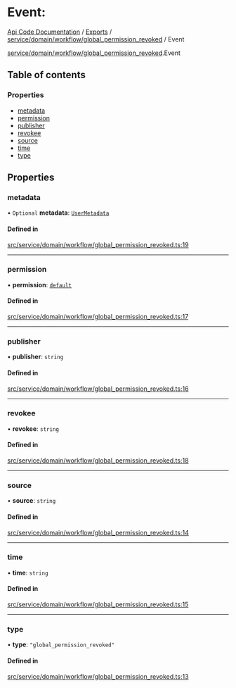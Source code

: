 # Event: 
 
[Api Code Documentation](../README.md) / [Exports](../modules.md) / [service/domain/workflow/global\_permission\_revoked](../modules/service_domain_workflow_global_permission_revoked.md) / Event

[service/domain/workflow/global\_permission\_revoked](../modules/service_domain_workflow_global_permission_revoked.md).Event

## Table of contents

### Properties

- [metadata](service_domain_workflow_global_permission_revoked.Event.md#metadata)
- [permission](service_domain_workflow_global_permission_revoked.Event.md#permission)
- [publisher](service_domain_workflow_global_permission_revoked.Event.md#publisher)
- [revokee](service_domain_workflow_global_permission_revoked.Event.md#revokee)
- [source](service_domain_workflow_global_permission_revoked.Event.md#source)
- [time](service_domain_workflow_global_permission_revoked.Event.md#time)
- [type](service_domain_workflow_global_permission_revoked.Event.md#type)

## Properties

### metadata

• `Optional` **metadata**: [`UserMetadata`](../modules/service_domain_metadata.md#usermetadata)

#### Defined in

[src/service/domain/workflow/global_permission_revoked.ts:19](https://github.com/openkfw/TruBudget/blob/2e43ea7/api/src/service/domain/workflow/global_permission_revoked.ts#L19)

___

### permission

• **permission**: [`default`](../modules/authz_intents.md#default)

#### Defined in

[src/service/domain/workflow/global_permission_revoked.ts:17](https://github.com/openkfw/TruBudget/blob/2e43ea7/api/src/service/domain/workflow/global_permission_revoked.ts#L17)

___

### publisher

• **publisher**: `string`

#### Defined in

[src/service/domain/workflow/global_permission_revoked.ts:16](https://github.com/openkfw/TruBudget/blob/2e43ea7/api/src/service/domain/workflow/global_permission_revoked.ts#L16)

___

### revokee

• **revokee**: `string`

#### Defined in

[src/service/domain/workflow/global_permission_revoked.ts:18](https://github.com/openkfw/TruBudget/blob/2e43ea7/api/src/service/domain/workflow/global_permission_revoked.ts#L18)

___

### source

• **source**: `string`

#### Defined in

[src/service/domain/workflow/global_permission_revoked.ts:14](https://github.com/openkfw/TruBudget/blob/2e43ea7/api/src/service/domain/workflow/global_permission_revoked.ts#L14)

___

### time

• **time**: `string`

#### Defined in

[src/service/domain/workflow/global_permission_revoked.ts:15](https://github.com/openkfw/TruBudget/blob/2e43ea7/api/src/service/domain/workflow/global_permission_revoked.ts#L15)

___

### type

• **type**: ``"global_permission_revoked"``

#### Defined in

[src/service/domain/workflow/global_permission_revoked.ts:13](https://github.com/openkfw/TruBudget/blob/2e43ea7/api/src/service/domain/workflow/global_permission_revoked.ts#L13)
